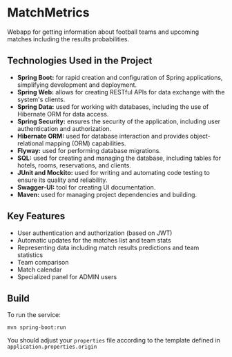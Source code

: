 # MatchMetrics

Webapp for getting information about football teams and upcoming matches including the results probabilities.

## Technologies Used in the Project

- **Spring Boot:** for rapid creation and configuration of Spring applications, simplifying development and deployment.
- **Spring Web:** allows for creating RESTful APIs for data exchange with the system's clients.
- **Spring Data:** used for working with databases, including the use of Hibernate ORM for data access.
- **Spring Security:** ensures the security of the application, including user authentication and authorization.
- **Hibernate ORM:** used for database interaction and provides object-relational mapping (ORM) capabilities.
- **Flyway:** used for performing database migrations.
- **SQL:** used for creating and managing the database, including tables for hotels, rooms, reservations, and clients.
- **JUnit and Mockito:** used for writing and automating code testing to ensure its quality and reliability.
- **Swagger-UI:** tool for creating UI documentation.
- **Maven:** used for managing project dependencies and building.

## Key Features

- User authentication and authorization (based on JWT)
- Automatic updates for the matches list and team stats
- Representing data including match results predictions and team statistics
- Team comparison
- Match calendar
- Specialized panel for ADMIN users

## Build

To run the service:
```shell
mvn spring-boot:run
```
You should adjust your `properties` file according to the template defined in `application.properties.origin`
